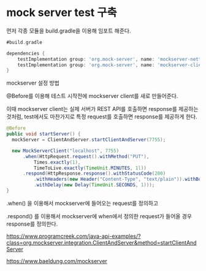 # mock server test 구축

먼저 각종 모듈을 build.gradle을 이용해 임포트 해준다.

```groovy
#build.gradle

dependencies {
	testImplementation group: 'org.mock-server', name: 'mockserver-netty', version: '5.6.1'
	testImplementation group: 'org.mock-server', name: 'mockserver-client-java', version: '5.8.1' // 흠 근데 이거 사용 안했음.
}
```



mockserver 설정 방법

@Before를 이용해 테스트 시작전에 mockserver client를 새로 만들어준다.

이때 mockserver client는 실제 서버가 REST API를 호출하면 response를 제공하는 것처럼, test에서도 마찬가지로 특정 request를 호출하면 response를 제공하게 한다.

```java
@Before
public void startServer() {
  mockServer = ClientAndServer.startClientAndServer(7755);

  new MockServerClient("localhost", 7755)
      .when(HttpRequest.request().withMethod("PUT"), 
          Times.exactly(1),
          TimeToLive.exactly(TimeUnit.MINUTES, 1l))
      .respond(HttpResponse.response().withStatusCode(200)
          .withHeaders(new Header("Content-Type", "text/plain")).withBody("OK\n")
          .withDelay(new Delay(TimeUnit.SECONDS, 1)));
}
```

.when() 을 이용해서 mockserver에 들어오는 request를 정의하고

.respond() 를 이용해서 mockserver에 when에서 정의한 request가 들어올 경우 response를 정의한다.





<https://www.programcreek.com/java-api-examples/?class=org.mockserver.integration.ClientAndServer&method=startClientAndServer>

<https://www.baeldung.com/mockserver>






